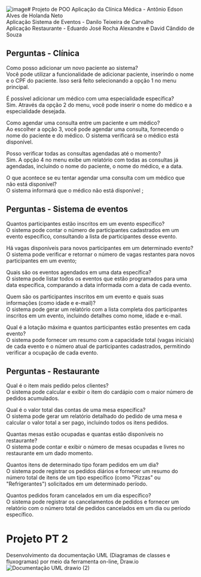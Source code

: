 ![image](https://github.com/user-attachments/assets/f1f7bd06-5bf0-4ac2-a33b-d66eaed6ddca)# Projeto de POO
 Aplicação da Clínica Médica - Antônio Edson Alves de Holanda Neto <BR>
 Aplicação Sistema de Eventos - Danilo Teixeira de Carvalho <BR>
 Aplicação Restaurante - Eduardo José Rocha Alexandre e David Cândido de Souza <BR>

## Perguntas - Clínica
Como posso adicionar um novo paciente ao sistema? <BR>
Você pode utilizar a funcionalidade de adicionar paciente, inserindo o nome e o CPF do paciente. Isso será feito selecionando a opção 1 no menu principal.<BR>

É possível adicionar um médico com uma especialidade específica? <BR>
Sim. Através da opção 2 do menu, você pode inserir o nome do médico e a especialidade desejada. <BR>

Como agendar uma consulta entre um paciente e um médico? <BR>
Ao escolher a opção 3, você pode agendar uma consulta, fornecendo o nome do paciente e do médico. O sistema verificará se o médico está disponível. <BR>

Posso verificar todas as consultas agendadas até o momento? <BR>
Sim. A opção 4 no menu exibe um relatório com todas as consultas já agendadas, incluindo o nome do paciente, o nome do médico, e a data. <BR>

O que acontece se eu tentar agendar uma consulta com um médico que não está disponível? <BR>
O sistema informará que o médico não está disponível ; <BR>

## Perguntas - Sistema de eventos
Quantos participantes estão inscritos em um evento específico? <BR>
O sistema pode contar o número de participantes cadastrados em um evento específico, consultando a lista de participantes desse evento. <BR>

Há vagas disponíveis para novos participantes em um determinado evento?<BR>
O sistema pode verificar e retornar o número de vagas restantes para novos participantes em um evento;<BR>

Quais são os eventos agendados em uma data específica?<BR>
O sistema pode listar todos os eventos que estão programados para uma data específica, comparando a data informada com a data de cada evento.<BR>

Quem são os participantes inscritos em um evento e quais suas informações (como idade e e-mail)?<BR>
O sistema pode gerar um relatório com a lista completa dos participantes inscritos em um evento, incluindo detalhes como nome, idade e e-mail.<BR>

Qual é a lotação máxima e quantos participantes estão presentes em cada evento?<BR>
O sistema pode fornecer um resumo com a capacidade total (vagas iniciais) de cada evento e o número atual de participantes cadastrados, permitindo verificar a ocupação de cada evento.<BR>

## Perguntas - Restaurante

Qual é o item mais pedido pelos clientes? <BR>
O sistema pode calcular e exibir o item do cardápio com o maior número de pedidos acumulados.<BR>

Qual é o valor total das contas de uma mesa específica?<BR>
O sistema pode gerar um relatório detalhado do pedido de uma mesa e calcular o valor total a ser pago, incluindo todos os itens pedidos.<BR>

Quantas mesas estão ocupadas e quantas estão disponíveis no restaurante?<BR>
O sistema pode contar e exibir o número de mesas ocupadas e livres no restaurante em um dado momento.<BR>

Quantos itens de determinado tipo foram pedidos em um dia?<BR>
O sistema pode registrar os pedidos diários e fornecer um resumo do número total de itens de um tipo específico (como "Pizzas" ou "Refrigerantes") solicitados em um determinado período.<BR>

Quantos pedidos foram cancelados em um dia específico? <BR>
O sistema pode registrar os cancelamentos de pedidos e fornecer um relatório com o número total de pedidos cancelados em um dia ou período específico.<BR>

# Projeto PT 2
Desenvolvimento da documentação UML (Diagramas de classes e fluxogramas) por meio da ferramenta on-line, Draw.io
![Documentação UML drawio (2)](https://github.com/user-attachments/assets/5c064b9f-5a03-47f5-a949-c7851b26df8b)


